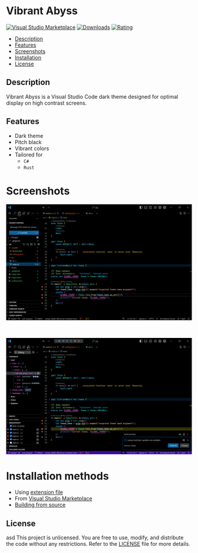 # Vibrant Abyss

[![Visual Studio Marketplace]][Marketplace]
[![Downloads]][Marketplace]
[![Rating]][Marketplace]

[Visual Studio Marketplace]: https://img.shields.io/visual-studio-marketplace/v/noelhorvath.vibrant-abyss?style=for-the-badge&label=Visual%20Studio%20Marketplace
[Downloads]: https://img.shields.io/visual-studio-marketplace/d/noelhorvath.vibrant-abyss?style=for-the-badge&label=Downloads
[Rating]: https://img.shields.io/visual-studio-marketplace/r/noelhorvath.vibrant-abyss?style=for-the-badge

* [Description](#description)
* [Features](#features)
* [Screenshots](#screenshots)
* [Installation](#installation)
* [License](#license)

## Description

Vibrant Abyss is a Visual Studio Code dark theme designed for optimal display
on high contrast screens.

## Features

- Dark theme
- Pitch black
- Vibrant colors
- Tailored for
    - `C#`
    - `Rust`

# Screenshots

![Rust code](assets/screenshots/rust.png)

<br>

![Debugging rust](assets/screenshots/rust-debug.png)

# Installation methods

* Using [extension file]
* From [Visual Studio Marketplace][Marketplace]
* [Building from source][Manual]

## License

asd
This project is unlicensed. You are free to use, modify, and distribute the
code without any restrictions. Refer to the [LICENSE] file for more details.

[extension file]: https://github.com/noelhorvath/vibrant-abyss/releases/latest
[LICENSE]: LICENSE.md
[Manual]: MANUAL.md
[Marketplace]: https://marketplace.visualstudio.com/items?itemName=noelhorvath.vibrant-abyss
